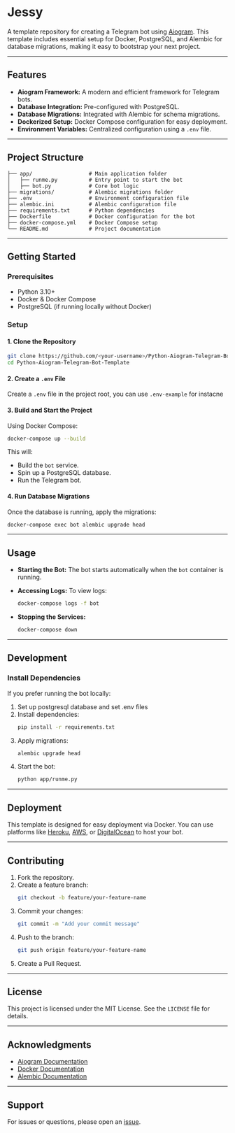 # Jessy

A template repository for creating a Telegram bot using [Aiogram](https://docs.aiogram.dev/). This template includes essential setup for Docker, PostgreSQL, and Alembic for database migrations, making it easy to bootstrap your next project.

---

## Features
- **Aiogram Framework:** A modern and efficient framework for Telegram bots.
- **Database Integration:** Pre-configured with PostgreSQL.
- **Database Migrations:** Integrated with Alembic for schema migrations.
- **Dockerized Setup:** Docker Compose configuration for easy deployment.
- **Environment Variables:** Centralized configuration using a `.env` file.

---

## Project Structure

```
├── app/                  # Main application folder
│   ├── runme.py          # Entry point to start the bot
│   ├── bot.py            # Core bot logic
├── migrations/           # Alembic migrations folder
├── .env                  # Environment configuration file
├── alembic.ini           # Alembic configuration file
├── requirements.txt      # Python dependencies
├── Dockerfile            # Docker configuration for the bot
├── docker-compose.yml    # Docker Compose setup
└── README.md             # Project documentation
```

---

## Getting Started

### Prerequisites
- Python 3.10+
- Docker & Docker Compose
- PostgreSQL (if running locally without Docker)

### Setup

#### 1. Clone the Repository
```bash
git clone https://github.com/<your-username>/Python-Aiogram-Telegram-Bot-Template.git
cd Python-Aiogram-Telegram-Bot-Template
```

#### 2. Create a `.env` File
Create a `.env` file in the project root, you can use `.env-example` for instacne

#### 3. Build and Start the Project
Using Docker Compose:
```bash
docker-compose up --build
```
This will:
- Build the `bot` service.
- Spin up a PostgreSQL database.
- Run the Telegram bot.

#### 4. Run Database Migrations
Once the database is running, apply the migrations:
```bash
docker-compose exec bot alembic upgrade head
```

---

## Usage
- **Starting the Bot:**
  The bot starts automatically when the `bot` container is running.

- **Accessing Logs:**
  To view logs:
  ```bash
  docker-compose logs -f bot
  ```

- **Stopping the Services:**
  ```bash
  docker-compose down
  ```

---

## Development

### Install Dependencies
If you prefer running the bot locally:
1. Set up postgresql database and set .env files
2. Install dependencies:
   ```bash
   pip install -r requirements.txt
   ```
3. Apply migrations:
   ```bash
   alembic upgrade head
   ```
4. Start the bot:
   ```bash
   python app/runme.py
   ```

---

## Deployment
This template is designed for easy deployment via Docker. You can use platforms like [Heroku](https://www.heroku.com/), [AWS](https://aws.amazon.com/), or [DigitalOcean](https://www.digitalocean.com/) to host your bot.

---

## Contributing
1. Fork the repository.
2. Create a feature branch:
   ```bash
   git checkout -b feature/your-feature-name
   ```
3. Commit your changes:
   ```bash
   git commit -m "Add your commit message"
   ```
4. Push to the branch:
   ```bash
   git push origin feature/your-feature-name
   ```
5. Create a Pull Request.

---

## License
This project is licensed under the MIT License. See the `LICENSE` file for details.

---

## Acknowledgments
- [Aiogram Documentation](https://docs.aiogram.dev/)
- [Docker Documentation](https://docs.docker.com/)
- [Alembic Documentation](https://alembic.sqlalchemy.org/)

---

## Support
For issues or questions, please open an [issue](https://github.com/<your-username>/Python-Aiogram-Telegram-Bot-Template/issues).


